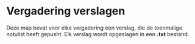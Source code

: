 # Vergadering verslagen

Deze map bevat voor elke vergadering een verslag, die de toenmalige notulist heeft gepusht.
Elk verslag wordt opgeslagen in een **.txt** bestand.
